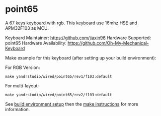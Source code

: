 point65
===

A 67 keys keyboard with rgb.
This keyboard use 16mhz HSE and APM32F103 as MCU.

Keyboard Maintainer: https://github.com/jiaxin96
Hardware Supported: point65
Hardware Availability: https://github.com/Oh-My-Mechanical-Keyboard 

Make example for this keyboard (after setting up your build environment):

For RGB Version:

    make yandrstudio/wired/point65/rev1/f103:default

For multi-layout:

    make yandrstudio/wired/point65/rev2/f103:default

See [build environment setup](https://docs.qmk.fm/#/getting_started_build_tools) then the [make instructions](https://docs.qmk.fm/#/getting_started_make_guide) for more information.
